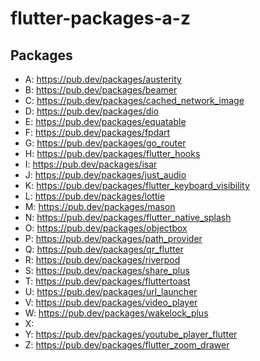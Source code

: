 # flutter-packages-a-z

## Packages

- A: https://pub.dev/packages/austerity
- B: https://pub.dev/packages/beamer
- C: https://pub.dev/packages/cached_network_image
- D: https://pub.dev/packages/dio
- E: https://pub.dev/packages/equatable
- F: https://pub.dev/packages/fpdart
- G: https://pub.dev/packages/go_router
- H: https://pub.dev/packages/flutter_hooks
- I: https://pub.dev/packages/isar
- J: https://pub.dev/packages/just_audio
- K: https://pub.dev/packages/flutter_keyboard_visibility
- L: https://pub.dev/packages/lottie
- M: https://pub.dev/packages/mason
- N: https://pub.dev/packages/flutter_native_splash
- O: https://pub.dev/packages/objectbox
- P: https://pub.dev/packages/path_provider
- Q: https://pub.dev/packages/qr_flutter
- R: https://pub.dev/packages/riverpod
- S: https://pub.dev/packages/share_plus
- T: https://pub.dev/packages/fluttertoast
- U: https://pub.dev/packages/url_launcher
- V: https://pub.dev/packages/video_player
- W: https://pub.dev/packages/wakelock_plus
- X:
- Y: https://pub.dev/packages/youtube_player_flutter
- Z: https://pub.dev/packages/flutter_zoom_drawer
